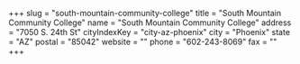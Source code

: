 +++
slug = "south-mountain-community-college"
title = "South Mountain Community College"
name = "South Mountain Community College"
address = "7050 S. 24th St"
cityIndexKey = "city-az-phoenix"
city = "Phoenix"
state = "AZ"
postal = "85042"
website = ""
phone = "602-243-8069"
fax = ""
+++
